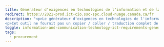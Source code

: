 ```yaml
---
title: Générateur d'exigences en technologies de l'information et de la communication (TIC) (prototype) pour la norme EN 301 549 (2021)
redirect: https://2021-prod.ict-cio.ssc-spc.cloud-nuage.canada.ca/fr
description: "<p>Le générateur d'exigences en technologies de l'information et de la communication (TIC) (aussi connu comme l’assistant) peut être utilisé pour générer les exigences EN 301 549 qui sont pertinentes pour votre projet.</p>
<p>Cet outil ne fournit pas un copier / coller / traduction complet de la norme CAN/ASC - EN 301 549:2024 / EN 301 549 ou des WCAG 2.1, les portions pertinentes requises sont fournis pour définir les exigences d’accessibilité des TIC.</p>"
toggle: information-and-communication-technology-ict-requirements-generator-prototype-for-the-en-301-549-2021
tags:
  - procurement
---
```

